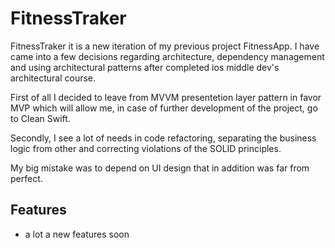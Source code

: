 # FitnessTraker

FitnessTraker it is a new iteration of my previous project FitnessApp. I have came into a few decisions regarding architecture, dependency management and using architectural patterns after completed ios middle dev's architectural course.

First of all I decided to leave from MVVM presentetion layer pattern in favor MVP which will allow me, in case of further development of the project, go to Clean Swift.

Secondly, I see a lot of needs in code refactoring, separating the business logic from other and correcting violations of the SOLID principles. 

My big mistake was to depend on UI design that in addition was  far from perfect.

## Features

- a lot a new features soon
